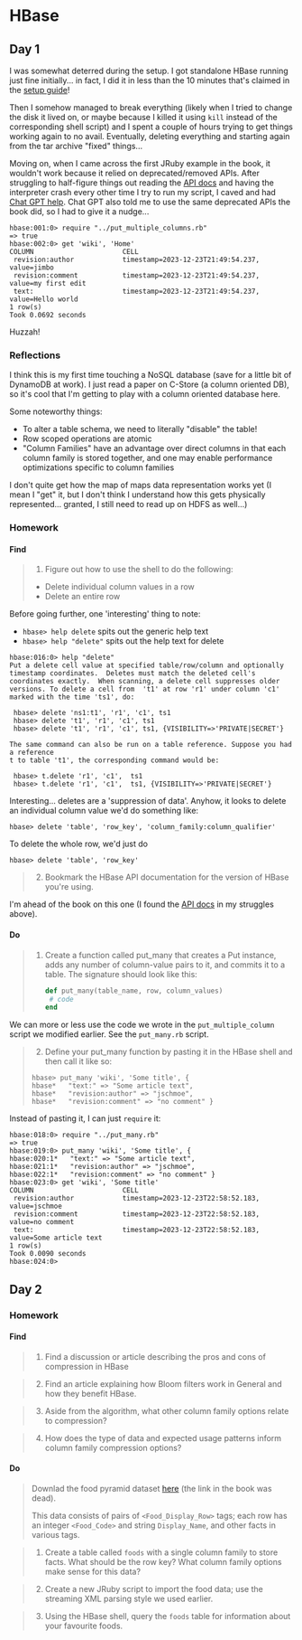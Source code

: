 # HBase

## Day 1
I was somewhat deterred during the setup. I got standalone HBase running just
fine initially... in fact, I did it in less than the 10 minutes that's claimed
in the [setup guide](https://hbase.apache.org/book.html#quickstart)!

Then I somehow managed to break everything (likely when I tried to change the
disk it lived on, or maybe because I killed it using `kill` instead of the
corresponding shell script) and I spent a couple of hours trying to get things
working again to no avail. Eventually, deleting everything and starting again
from the tar archive "fixed" things...

Moving on, when I came across the first JRuby example in the book, it wouldn't
work because it relied on deprecated/removed APIs. After struggling to
half-figure things out reading the [API
docs](https://hbase.apache.org/2.5/devapidocs/overview-summary.html) and having
the interpreter crash every other time I try to run my script, I caved and had
[Chat GPT
help](https://chat.openai.com/share/cdcbc63c-b271-4e45-99de-931f97fa1d33). Chat
GPT also told me to use the same deprecated APIs the book did, so I had to give
it a nudge...

```
hbase:001:0> require "../put_multiple_columns.rb"
=> true
hbase:002:0> get 'wiki', 'Home'
COLUMN                      CELL                                                                          
 revision:author            timestamp=2023-12-23T21:49:54.237, value=jimbo                                
 revision:comment           timestamp=2023-12-23T21:49:54.237, value=my first edit                        
 text:                      timestamp=2023-12-23T21:49:54.237, value=Hello world                          
1 row(s)
Took 0.0692 seconds
```

Huzzah!

### Reflections

I think this is my first time touching a NoSQL database (save for a little bit
of DynamoDB at work). I just read a paper on C-Store (a column oriented DB), so
it's cool that I'm getting to play with a column oriented database here.

Some noteworthy things:
- To alter a table schema, we need to literally "disable" the table!
- Row scoped operations are atomic
- "Column Families" have an advantage over direct columns in that each column
  family is stored together, and one may enable performance optimizations
  specific to column families

I don't quite get how the map of maps data representation works yet (I mean I
"get" it, but I don't think I understand how this gets physically
represented... granted, I still need to read up on HDFS as well...)

### Homework

#### Find
> 1. Figure out how to use the shell to do the following:
>   - Delete individual column values in a row
>   - Delete an entire row

Before going further, one 'interesting' thing to note: 
 - `hbase> help delete` spits out the generic help text
 - `hbase> help "delete"` spits out the help text for delete


 ```
 hbase:016:0> help "delete"
Put a delete cell value at specified table/row/column and optionally
timestamp coordinates.  Deletes must match the deleted cell's
coordinates exactly.  When scanning, a delete cell suppresses older
versions. To delete a cell from  't1' at row 'r1' under column 'c1'
marked with the time 'ts1', do:

  hbase> delete 'ns1:t1', 'r1', 'c1', ts1
  hbase> delete 't1', 'r1', 'c1', ts1
  hbase> delete 't1', 'r1', 'c1', ts1, {VISIBILITY=>'PRIVATE|SECRET'}

The same command can also be run on a table reference. Suppose you had a reference
t to table 't1', the corresponding command would be:

  hbase> t.delete 'r1', 'c1',  ts1
  hbase> t.delete 'r1', 'c1',  ts1, {VISIBILITY=>'PRIVATE|SECRET'}
```

Interesting... deletes are a 'suppression of data'. Anyhow, it looks to delete
an individual column value we'd do something like:

```
hbase> delete 'table', 'row_key', 'column_family:column_qualifier'
```

To delete the whole row, we'd just do
```
hbase> delete 'table', 'row_key'
```


> 2. Bookmark the HBase API documentation for the version of HBase you're using.

I'm ahead of the book on this one (I found the [API
docs](https://hbase.apache.org/2.5/devapidocs/overview-summary.html) in my
struggles above).


#### Do
> 1. Create a function called put_many that creates a Put instance, adds any
>    number of column-value pairs to it, and commits it to a table. The
>    signature should look like this:
>    ```ruby
>    def put_many(table_name, row, column_values)
>     # code
>    end
>    ```

We can more or less use the code we wrote in the `put_multiple_column`
script we modified earlier. See the `put_many.rb` script.

> 2. Define your put_many function by pasting it in the HBase shell and then call it like so:
> ```
> hbase> put_many 'wiki', 'Some title', {
> hbase*   "text:" => "Some article text",
> hbase*   "revision:author" => "jschmoe",
> hbase*   "revision:comment" => "no comment" }
> ```

Instead of pasting it, I can just `require` it:

```
hbase:018:0> require "../put_many.rb"
=> true
hbase:019:0> put_many 'wiki', 'Some title', {
hbase:020:1*   "text:" => "Some article text",
hbase:021:1*   "revision:author" => "jschmoe",
hbase:022:1*   "revision:comment" => "no comment" }
hbase:023:0> get 'wiki', 'Some title'
COLUMN                      CELL                                                                          
 revision:author            timestamp=2023-12-23T22:58:52.183, value=jschmoe                              
 revision:comment           timestamp=2023-12-23T22:58:52.183, value=no comment                           
 text:                      timestamp=2023-12-23T22:58:52.183, value=Some article text                    
1 row(s)
Took 0.0090 seconds                                                                                       
hbase:024:0>
```


## Day 2
### Homework
#### Find

> 1. Find a discussion or article describing the pros and cons of compression in HBase

> 2. Find an article explaining how Bloom filters work in General and how they benefit HBase.

> 3. Aside from the algorithm, what other column family options relate to compression?

> 4. How does the type of data and expected usage patterns inform column family compression options?

#### Do

> Downlad the food pyramid dataset
> [here](https://inventory.data.gov/dataset/794cd3d7-4d28-4408-8f7d-84b820dbf7f2/resource/6b78ec0c-4980-4ad8-9cbd-2d6eb9eda8e7/download/myfoodapediadata.zip)
> (the link in the book was dead).
> 
> This data consists of pairs of `<Food_Display_Row>` tags; each row has an
> integer `<Food_Code>` and string `Display_Name`, and other facts in various
> tags.

> 1. Create a table called `foods` with a single column family to store facts.
>    What should be the row key? What column family options make sense for this
>    data?


> 2. Create a new JRuby script to import the food data; use the streaming XML parsing style we used earlier.

> 3. Using the HBase shell, query the `foods` table for information about your favourite foods.

